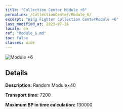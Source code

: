 ```yaml
---
title: "Collection Center Module +6"
permalink: /CollectionCenter/Module_6/
excerpt: "Wing Fighter Collection CenterModule +6"
last_modified_at: 2023-07-26
locale: en
ref: "Module_6.md"
toc: false
classes: wide
---
```



![Module +6](/images/cc/CC_Module_5.png)

## Details

  **Description:** Random Module×40

  **Transport time:** 7200

  **Maximum BP in time calculation:** 130000

